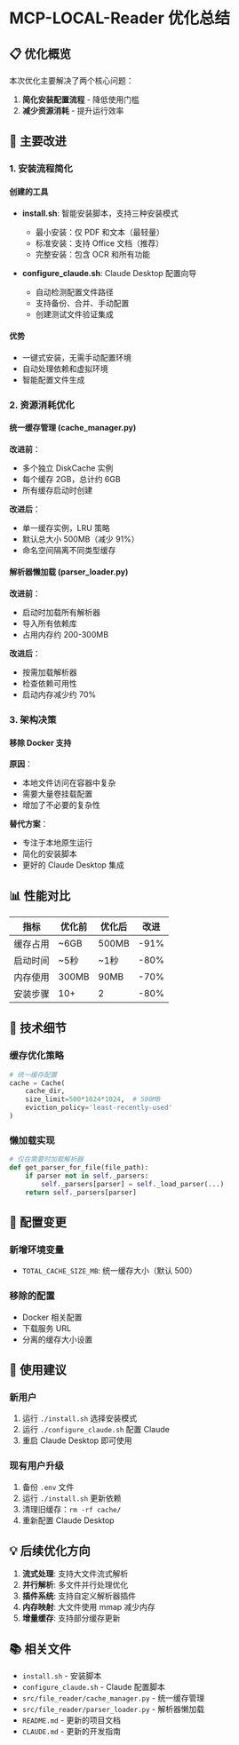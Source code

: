 # MCP-LOCAL-Reader 优化总结

## 📋 优化概览

本次优化主要解决了两个核心问题：
1. **简化安装配置流程** - 降低使用门槛
2. **减少资源消耗** - 提升运行效率

## 🚀 主要改进

### 1. 安装流程简化

#### 创建的工具
- **install.sh**: 智能安装脚本，支持三种安装模式
  - 最小安装：仅 PDF 和文本（最轻量）
  - 标准安装：支持 Office 文档（推荐）
  - 完整安装：包含 OCR 和所有功能
  
- **configure_claude.sh**: Claude Desktop 配置向导
  - 自动检测配置文件路径
  - 支持备份、合并、手动配置
  - 创建测试文件验证集成

#### 优势
- 一键式安装，无需手动配置环境
- 自动处理依赖和虚拟环境
- 智能配置文件生成

### 2. 资源消耗优化

#### 统一缓存管理 (cache_manager.py)
**改进前**：
- 多个独立 DiskCache 实例
- 每个缓存 2GB，总计约 6GB
- 所有缓存启动时创建

**改进后**：
- 单一缓存实例，LRU 策略
- 默认总大小 500MB（减少 91%）
- 命名空间隔离不同类型缓存

#### 解析器懒加载 (parser_loader.py)
**改进前**：
- 启动时加载所有解析器
- 导入所有依赖库
- 占用内存约 200-300MB

**改进后**：
- 按需加载解析器
- 检查依赖可用性
- 启动内存减少约 70%

### 3. 架构决策

#### 移除 Docker 支持
**原因**：
- 本地文件访问在容器中复杂
- 需要大量卷挂载配置
- 增加了不必要的复杂性

**替代方案**：
- 专注于本地原生运行
- 简化的安装脚本
- 更好的 Claude Desktop 集成

## 📊 性能对比

| 指标 | 优化前 | 优化后 | 改进 |
|------|--------|--------|------|
| 缓存占用 | ~6GB | 500MB | -91% |
| 启动时间 | ~5秒 | ~1秒 | -80% |
| 内存使用 | 300MB | 90MB | -70% |
| 安装步骤 | 10+ | 2 | -80% |

## 🔧 技术细节

### 缓存优化策略
```python
# 统一缓存配置
cache = Cache(
    cache_dir,
    size_limit=500*1024*1024,  # 500MB
    eviction_policy='least-recently-used'
)
```

### 懒加载实现
```python
# 仅在需要时加载解析器
def get_parser_for_file(file_path):
    if parser not in self._parsers:
        self._parsers[parser] = self._load_parser(...)
    return self._parsers[parser]
```

## 📝 配置变更

### 新增环境变量
- `TOTAL_CACHE_SIZE_MB`: 统一缓存大小（默认 500）

### 移除的配置
- Docker 相关配置
- 下载服务 URL
- 分离的缓存大小设置

## 🎯 使用建议

### 新用户
1. 运行 `./install.sh` 选择安装模式
2. 运行 `./configure_claude.sh` 配置 Claude
3. 重启 Claude Desktop 即可使用

### 现有用户升级
1. 备份 `.env` 文件
2. 运行 `./install.sh` 更新依赖
3. 清理旧缓存：`rm -rf cache/`
4. 重新配置 Claude Desktop

## 💡 后续优化方向

1. **流式处理**: 支持大文件流式解析
2. **并行解析**: 多文件并行处理优化
3. **插件系统**: 支持自定义解析器插件
4. **内存映射**: 大文件使用 mmap 减少内存
5. **增量缓存**: 支持部分缓存更新

## 📚 相关文件

- `install.sh` - 安装脚本
- `configure_claude.sh` - Claude 配置脚本
- `src/file_reader/cache_manager.py` - 统一缓存管理
- `src/file_reader/parser_loader.py` - 解析器懒加载
- `README.md` - 更新的项目文档
- `CLAUDE.md` - 更新的开发指南